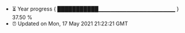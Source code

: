 - ⏳ Year progress { ███████████▁▁▁▁▁▁▁▁▁▁▁▁▁▁▁▁▁▁▁ } 37.50 %
- ⏰ Updated on Mon, 17 May 2021 21:22:21 GMT

